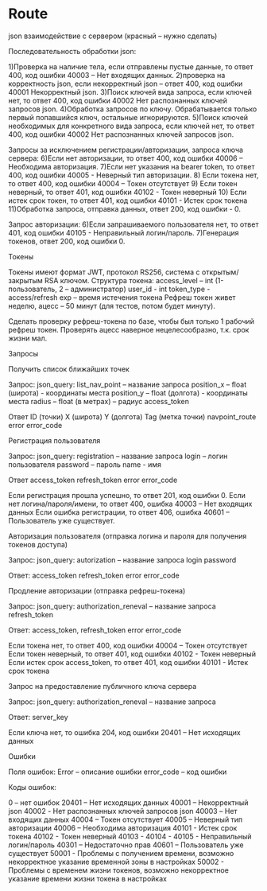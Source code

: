 # Route
json взаимодействие с сервером
(красный – нужно сделать)

Последовательность обработки json:

1)Проверка на наличие тела, если отправлены пустые данные, то ответ 400, код ошибки 40003 – Нет входящих данных.
2)проверка на корректность json, если некорректный json – ответ 400, код ошибки 40001 Некорректный json.
3)Поиск ключей вида запроса, если ключей нет, то ответ 400, код ошибки 40002 Нет распознанных ключей запросов json.
4)Обработка запросов по ключу. Обрабатывается только первый попавшийся ключ, остальные игнорируются.
5)Поиск ключей необходимых для конкретного вида запроса, если ключей нет, то ответ 400, код ошибки 40002 Нет распознанных ключей запросов json.

Запросы за исключением регистрации/авторизации, запроса ключа сервера:
6)Если нет авторизации, то ответ 400, код ошибки 40006 – Необходима авторизация.
7)Если нет указания на bearer token, то ответ 400, код ошибки 40005 - Неверный тип авторизации.
8) Если токена нет, то ответ 400, код ошибки 40004 – Токен отсутствует
9) Если токен неверный, то ответ 401, код ошибки 40102 - Токен неверный
10) Если истек срок токен, то ответ 401, код ошибки 40101 - Истек срок токена
11)Обработка запроса, отправка данных, ответ 200, код ошибки - 0.

Запрос авторизации:
6)Если запрашиваемого пользователя нет, то ответ 401, код ошибки 40105 - Неправильный логин/пароль.
7)Генерация токенов, ответ 200, код ошибки 0.

Токены

Токены имеют формат JWT, протокол RS256, система с открытым/закрытым RSA ключом.
Структура токена:
access_level – int (1-пользователь, 2 – администратор)
user_id - int
token_type - access/refresh
exp – время истечения токена
Рефреш токен живет неделю, ацесс – 50 минут (для тестов, потом будет минуту).

Сделать проверку рефреш-токена по базе, чтобы был только 1 рабочий рефреш токен. Проверять ацесс наверное нецелесообразно, т.к. срок жизни мал.

Запросы

Получить список ближайших точек

Запрос:
json_query: list_nav_point – название запроса
position_x – float (широта) - координаты места
position_y – float (долгота) - координаты места
radius – float (в метрах) – радиус
access_token

Ответ 
ID (точки)
X (широта)
Y (долгота)
Tag (метка точки)
navpoint_route
error
error_code

Регистрация пользователя

Запрос:
json_query: registration – название запроса
login – логин пользователя
password – пароль
name - имя

Ответ
access_token
refresh_token
error
error_code

Если регистрация прошла успешно, то ответ 201, код ошибки 0.
Если нет логина/пароля/имени, то ответ 400, ошибка 40003 – Нет входящих данных
Если ошибка регистрации, то ответ 406, ошибка 40601 – Пользователь уже существует.


Авторизация пользователя (отправка логина и пароля для получения токенов доступа)

Запрос:
json_query: autorization – название запроса
login
password

Ответ:
access_token
refresh_token
error
error_code

Продление авторизации (отправка рефреш-токена)

Запрос:
json_query: authorization_reneval – название запроса
refresh_token

Ответ:
access_token,
refresh_token
error
error_code

Если токена нет, то ответ 400, код ошибки 40004 – Токен отсутствует
Если токен неверный, то ответ 401, код ошибки 40102 - Токен неверный
Если истек срок access_token, то ответ 401, код ошибки 40101 - Истек срок токена

Запрос на предоставление публичного ключа сервера

Запрос:
json_query: authorization_reneval – название запроса

Ответ:
server_key

Если ключа нет, то ошибка 204, код ошибки 20401 – Нет исходящих данных

Ошибки

Поля ошибок:
Error – описание ошибки
error_code – код ошибки

Коды ошибок:

0 – нет ошибок
20401 – Нет исходящих данных
40001 – Некорректный json
40002 - Нет распознанных ключей запросов json
40003 – Нет входящих данных
40004 – Токен отсутствует
40005 – Неверный тип авторизации
40006 – Необходима авторизация
40101 - Истек срок токена
40102 - Токен неверный
40103 - 
40104 - 
40105 - Неправильный логин/пароль
40301 – Недостаточно прав
40601 – Пользователь уже существует
50001 - Проблемы с получением времени, возможно некорректное указание временной зоны в настройках
50002 - Проблемы с временем жизни токенов, возможно некорректное указание времени жизни токена в настройках

